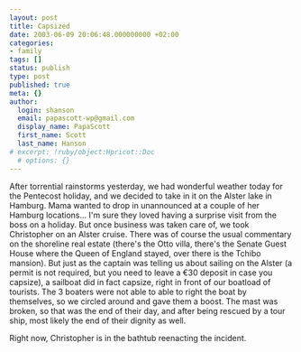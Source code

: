 ```yaml
---
layout: post
title: Capsized
date: 2003-06-09 20:06:48.000000000 +02:00
categories:
- family
tags: []
status: publish
type: post
published: true
meta: {}
author:
  login: shanson
  email: papascott-wp@gmail.com
  display_name: PapaScott
  first_name: Scott
  last_name: Hanson
# excerpt: !ruby/object:Hpricot::Doc
  # options: {}
---
```

<p>After torrential rainstorms yesterday, we had wonderful weather today for the Pentecost holiday, and we decided to take in it on the Alster lake in Hamburg. Mama wanted to drop in unannounced at a couple of her Hamburg locations... I'm sure they loved having a surprise visit from the boss on a holiday. But once business was taken care of, we took Christopher on an Alster cruise. There was of course the usual commentary on the shoreline real estate (there's the Otto villa, there's the Senate Guest House where the Queen of England stayed, over there is the Tchibo mansion). But just as the captain was telling us about sailing on the Alster (a permit is not required, but you need to leave a &euro;30 deposit in case you capsize), a sailboat did in fact capsize, right in front of our boatload of tourists. The 3 boaters were not able to able to right the boat by themselves, so we circled around and gave them a boost. The mast was broken, so that was the end of their day, and after being rescued by a tour ship, most likely the end of their dignity as well.</p>
<p>Right now, Christopher is in the bathtub reenacting the incident.</p>
